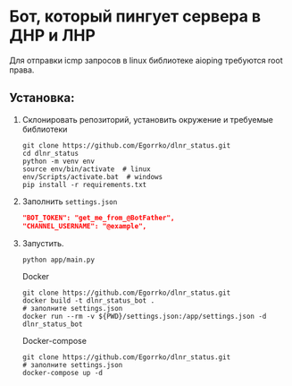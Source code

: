 # Бот, который пингует сервера в ДНР и ЛНР

Для отправки icmp запросов в linux библиотеке aioping требуются root права.

## Установка:

1. Склонировать репозиторий, установить окружение и требуемые библиотеки
    ```shell
    git clone https://github.com/Egorrko/dlnr_status.git
    cd dlnr_status
    python -m venv env
    source env/bin/activate  # linux
    env/Scripts/activate.bat  # windows
    pip install -r requirements.txt
    ```
2. Заполнить `settings.json`
    ```json
    "BOT_TOKEN": "get_me_from_@BotFather", 
    "CHANNEL_USERNAME": "@example",
    ```
3. Запустить.
    ```shell
    python app/main.py
    ```
    Docker
    ```
    git clone https://github.com/Egorrko/dlnr_status.git
    docker build -t dlnr_status_bot .
    # заполните settings.json
    docker run --rm -v ${PWD}/settings.json:/app/settings.json -d dlnr_status_bot
    ```
    Docker-compose
    ```
    git clone https://github.com/Egorrko/dlnr_status.git
    # заполните settings.json
    docker-compose up -d
    ```
